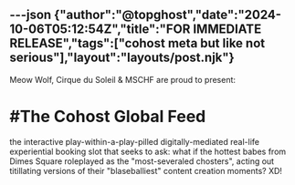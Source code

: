 ---json
{"author":"@topghost","date":"2024-10-06T05:12:54Z","title":"FOR IMMEDIATE RELEASE","tags":["cohost meta but like not serious"],"layout":"layouts/post.njk"}
---
Meow Wolf, Cirque du Soleil &#x26; MSCHF are proud to present:

<h1>#The Cohost Global Feed</h1>

the interactive play-within-a-play-pilled digitally-mediated real-life experiential booking slot that seeks to ask: what if the hottest babes from Dimes Square roleplayed as the &#x22;most-severaled chosters&#x22;, acting out titillating versions of their &#x22;blaseballiest&#x22; content creation moments? XD!
